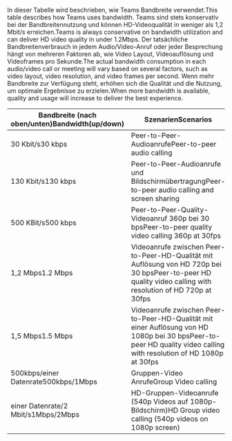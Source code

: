 <span data-ttu-id="09dfd-101">In dieser Tabelle wird beschrieben, wie Teams Bandbreite verwendet.</span><span class="sxs-lookup"><span data-stu-id="09dfd-101">This table describes how Teams uses bandwidth.</span></span> <span data-ttu-id="09dfd-102">Teams sind stets konservativ bei der Bandbreitennutzung und können HD-Videoqualität in weniger als 1,2 Mbit/s erreichen.</span><span class="sxs-lookup"><span data-stu-id="09dfd-102">Teams is always conservative on bandwidth utilization and can deliver HD video quality in under 1.2Mbps.</span></span> <span data-ttu-id="09dfd-103">Der tatsächliche Bandbreitenverbrauch in jedem Audio/Video-Anruf oder jeder Besprechung hängt von mehreren Faktoren ab, wie Video Layout, Videoauflösung und Videoframes pro Sekunde.</span><span class="sxs-lookup"><span data-stu-id="09dfd-103">The actual bandwidth consumption in each audio/video call or meeting will vary based on several factors, such as video layout, video resolution, and video frames per second.</span></span> <span data-ttu-id="09dfd-104">Wenn mehr Bandbreite zur Verfügung steht, erhöhen sich die Qualität und die Nutzung, um optimale Ergebnisse zu erzielen.</span><span class="sxs-lookup"><span data-stu-id="09dfd-104">When more bandwidth is available, quality and usage will increase to deliver the best experience.</span></span>


|<span data-ttu-id="09dfd-105">Bandbreite (nach oben/unten)</span><span class="sxs-lookup"><span data-stu-id="09dfd-105">Bandwidth(up/down)</span></span> |<span data-ttu-id="09dfd-106">Szenarien</span><span class="sxs-lookup"><span data-stu-id="09dfd-106">Scenarios</span></span> |
|---|---|
|<span data-ttu-id="09dfd-107">30 Kbit/s</span><span class="sxs-lookup"><span data-stu-id="09dfd-107">30 kbps</span></span> |<span data-ttu-id="09dfd-108">Peer-to-Peer-Audioanrufe</span><span class="sxs-lookup"><span data-stu-id="09dfd-108">Peer-to-peer audio calling</span></span> |
|<span data-ttu-id="09dfd-109">130 Kbit/s</span><span class="sxs-lookup"><span data-stu-id="09dfd-109">130 kbps</span></span> |<span data-ttu-id="09dfd-110">Peer-to-Peer-Audioanrufe und Bildschirmübertragung</span><span class="sxs-lookup"><span data-stu-id="09dfd-110">Peer-to-peer audio calling and screen sharing</span></span> |
|<span data-ttu-id="09dfd-111">500 KBit/s</span><span class="sxs-lookup"><span data-stu-id="09dfd-111">500 kbps</span></span> |<span data-ttu-id="09dfd-112">Peer-to-Peer-Quality-Videoanruf 360p bei 30 bps</span><span class="sxs-lookup"><span data-stu-id="09dfd-112">Peer-to-peer quality video calling 360p at 30fps</span></span> |
|<span data-ttu-id="09dfd-113">1,2 Mbps</span><span class="sxs-lookup"><span data-stu-id="09dfd-113">1.2 Mbps</span></span> |<span data-ttu-id="09dfd-114">Videoanrufe zwischen Peer-to-Peer-HD-Qualität mit Auflösung von HD 720p bei 30 bps</span><span class="sxs-lookup"><span data-stu-id="09dfd-114">Peer-to-peer HD quality video calling with resolution of HD 720p at 30fps</span></span> |
|<span data-ttu-id="09dfd-115">1,5 Mbps</span><span class="sxs-lookup"><span data-stu-id="09dfd-115">1.5 Mbps</span></span> |<span data-ttu-id="09dfd-116">Videoanrufe zwischen Peer-to-Peer-HD-Qualität mit einer Auflösung von HD 1080p bei 30 bps</span><span class="sxs-lookup"><span data-stu-id="09dfd-116">Peer-to-peer HD quality video calling with resolution of HD 1080p at 30fps</span></span> |
|<span data-ttu-id="09dfd-117">500kbps/einer Datenrate</span><span class="sxs-lookup"><span data-stu-id="09dfd-117">500kbps/1Mbps</span></span> |<span data-ttu-id="09dfd-118">Gruppen-Video Anrufe</span><span class="sxs-lookup"><span data-stu-id="09dfd-118">Group Video calling</span></span> |
|<span data-ttu-id="09dfd-119">einer Datenrate/2 Mbit/s</span><span class="sxs-lookup"><span data-stu-id="09dfd-119">1Mbps/2Mbps</span></span> |<span data-ttu-id="09dfd-120">HD-Gruppen-Videoanrufe (540p Videos auf 1080p-Bildschirm)</span><span class="sxs-lookup"><span data-stu-id="09dfd-120">HD Group video calling (540p videos on 1080p screen)</span></span> |
